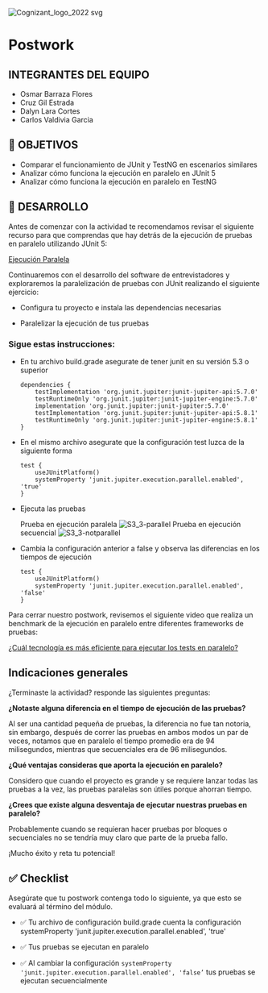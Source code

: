 ![Cognizant_logo_2022 svg](https://user-images.githubusercontent.com/77414220/167276034-fc9aba50-8b81-4ce6-8da8-db3aea61e87b.png)

# Postwork

## INTEGRANTES DEL EQUIPO

- Osmar Barraza Flores
- Cruz Gil Estrada
- Dalyn Lara Cortes
- Carlos Valdivia Garcia

## 🎯 OBJETIVOS

- Comparar el funcionamiento de JUnit y TestNG en escenarios similares
- Analizar cómo funciona la ejecución en paralelo en JUnit 5
- Analizar cómo funciona la ejecución en paralelo en TestNG

## 🚀 DESARROLLO

Antes de comenzar con la actividad te recomendamos revisar el siguiente recurso para que comprendas que hay detrás de la ejecución de pruebas en paralelo utilizando JUnit 5:

[Ejecución Paralela](https://junit.org/junit5/docs/5.3.0-M1/user-guide/index.html#writing-tests-parallel-execution)

Continuaremos con el desarrollo del software de entrevistadores y exploraremos la paralelización de pruebas con JUnit realizando el siguiente ejercicio:

- Configura tu proyecto e instala las dependencias necesarias 

- Paralelizar la ejecución de tus pruebas

### Sigue estas instrucciones:

- En tu archivo build.grade asegurate de tener junit en su versión 5.3 o superior
    ```
    dependencies {
        testImplementation 'org.junit.jupiter:junit-jupiter-api:5.7.0'
        testRuntimeOnly 'org.junit.jupiter:junit-jupiter-engine:5.7.0'
        implementation 'org.junit.jupiter:junit-jupiter:5.7.0'
        testImplementation 'org.junit.jupiter:junit-jupiter-api:5.8.1'
        testRuntimeOnly 'org.junit.jupiter:junit-jupiter-engine:5.8.1'
    }
    ```
- En el mismo archivo asegurate que la configuración test luzca de la siguiente forma

    ```
    test {
        useJUnitPlatform()
        systemProperty 'junit.jupiter.execution.parallel.enabled', 'true'
    }
    ```

- Ejecuta las pruebas

   Prueba en ejecución paralela
   ![S3_3-parallel](https://user-images.githubusercontent.com/77414220/167284093-5a605bc0-aa79-47ad-a153-ad4341d441de.PNG)
   Prueba en ejecución secuencial
   ![S3_3-notparallel](https://user-images.githubusercontent.com/77414220/167284122-4c3d250d-59b9-4423-81d1-4225fc275d48.PNG)


    
- Cambia la configuración anterior a false y observa las diferencias en los tiempos de ejecución
    ```
    test {
        useJUnitPlatform()
        systemProperty 'junit.jupiter.execution.parallel.enabled', 'false'
    }
    ```


Para cerrar nuestro postwork, revisemos el siguiente video que realiza un benchmark de la ejecución en paralelo entre diferentes frameworks de pruebas:

[¿Cuál tecnología es más eficiente para ejecutar los tests en paralelo?](https://www.youtube.com/watch?v=omX2IQvHA1A)


## Indicaciones generales

¿Terminaste la actividad? responde las siguientes preguntas:

**¿Notaste alguna diferencia en el tiempo de ejecución de las pruebas?**

Al ser una cantidad pequeña de pruebas, la diferencia no fue tan notoria, sin embargo, después de correr las pruebas en ambos modos un par de veces, notamos que en paralelo el tiempo promedio era de 94 milisegundos, mientras que secuenciales era de 96 milisegundos.

**¿Qué ventajas consideras que aporta la ejecución en paralelo?**

Considero que cuando el proyecto es grande y se requiere lanzar todas las pruebas a la vez, las pruebas paralelas son útiles porque ahorran tiempo.

**¿Crees que existe alguna desventaja de ejecutar nuestras pruebas en paralelo?**

Probablemente cuando se requieran hacer pruebas por bloques o secuenciales no se tendría muy claro que parte de la prueba fallo.


¡Mucho éxito y reta tu potencial!

## ✅ Checklist 

Asegúrate que tu postwork contenga todo lo siguiente, ya que esto se evaluará al término del módulo.

- ✅ Tu archivo de configuración build.grade cuenta la configuración  systemProperty 'junit.jupiter.execution.parallel.enabled', 'true'  




- ✅ Tus pruebas se ejecutan en paralelo




- ✅ Al cambiar la configuración `systemProperty 'junit.jupiter.execution.parallel.enabled', 'false’` tus pruebas se ejecutan secuencialmente  
